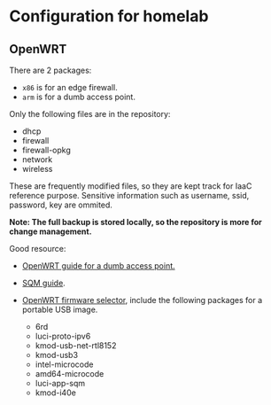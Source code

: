 # Configuration for homelab

## OpenWRT

There are 2 packages:

- `x86` is for an edge firewall.
- `arm` is for a dumb access point.

Only the following files are in the repository:

- dhcp
- firewall
- firewall-opkg
- network
- wireless

These are frequently modified files, so they are kept track for IaaC reference purpose. Sensitive information such as username, ssid, password, key are ommited.

**Note: The full backup is stored locally, so the repository is more for change management.**

Good resource:

- [OpenWRT guide for a dumb access point.](https://openwrt.org/docs/guide-user/network/wifi/dumbap)
- [SQM guide](https://openwrt.org/docs/guide-user/network/traffic-shaping/sqm).
- [OpenWRT firmware selector](https://firmware-selector.openwrt.org/), include the following packages for a portable USB image.

  - 6rd
  - luci-proto-ipv6
  - kmod-usb-net-rtl8152
  - kmod-usb3
  - intel-microcode
  - amd64-microcode
  - luci-app-sqm
  - kmod-i40e
